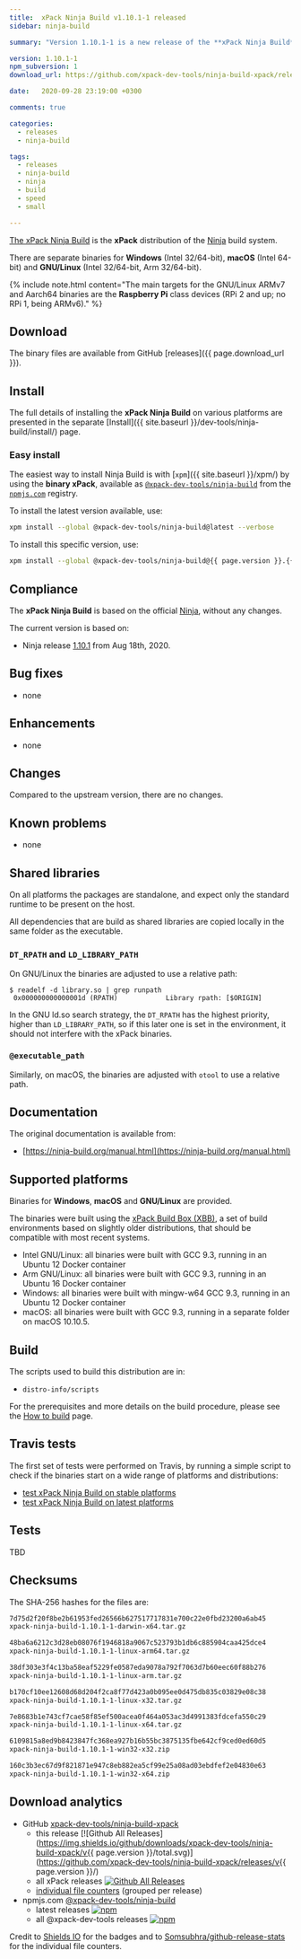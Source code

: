 ```yaml
---
title:  xPack Ninja Build v1.10.1-1 released
sidebar: ninja-build

summary: "Version 1.10.1-1 is a new release of the **xPack Ninja Build** package."

version: 1.10.1-1
npm_subversion: 1
download_url: https://github.com/xpack-dev-tools/ninja-build-xpack/releases/tag/v1.10.1-1/

date:   2020-09-28 23:19:00 +0300

comments: true

categories:
  - releases
  - ninja-build

tags:
  - releases
  - ninja-build
  - ninja
  - build
  - speed
  - small

---
```


[The xPack Ninja Build](https://xpack.github.io/dev-tools/ninja-build/)
is the **xPack** distribution of the
[Ninja](https://ninja-build.org) build system.

There are separate binaries for **Windows** (Intel 32/64-bit),
**macOS** (Intel 64-bit) and **GNU/Linux** (Intel 32/64-bit, Arm 32/64-bit).

{% include note.html content="The main targets for the GNU/Linux
ARMv7 and Aarch64 binaries are the **Raspberry Pi** class devices
(RPi 2 and up; no RPi 1, being ARMv6)." %}

## Download

The binary files are available from GitHub [releases]({{ page.download_url }}).

## Install

The full details of installing the **xPack Ninja Build** on various platforms
are presented in the separate
[Install]({{ site.baseurl }}/dev-tools/ninja-build/install/) page.

### Easy install

The easiest way to install Ninja Build is with
[`xpm`]({{ site.baseurl }}/xpm/)
by using the **binary xPack**, available as
[`@xpack-dev-tools/ninja-build`](https://www.npmjs.com/package/@xpack-dev-tools/ninja-build)
from the [`npmjs.com`](https://www.npmjs.com) registry.

To install the latest version available, use:

```sh
xpm install --global @xpack-dev-tools/ninja-build@latest --verbose
```

To install this specific version, use:

```sh
xpm install --global @xpack-dev-tools/ninja-build@{{ page.version }}.{{ page.npm_subversion }}
```

## Compliance

The **xPack Ninja Build** is based on the official
[Ninja](https://ninja-build.org),
without any changes.

The current version is based on:

- Ninja release
[1.10.1](https://github.com/ninja-build/ninja/releases/tag/v1.10.1)
from Aug 18th, 2020.

## Bug fixes

- none

## Enhancements

- none

## Changes

Compared to the upstream version, there are no changes.

## Known problems

- none

## Shared libraries

On all platforms the packages are standalone, and expect only the standard
runtime to be present on the host.

All dependencies that are build as shared libraries are copied locally in the
same folder as the executable.

### `DT_RPATH` and `LD_LIBRARY_PATH`

On GNU/Linux the binaries are adjusted to use a relative path:

```console
$ readelf -d library.so | grep runpath
 0x000000000000001d (RPATH)            Library rpath: [$ORIGIN]
```

In the GNU ld.so search strategy, the `DT_RPATH` has
the highest priority, higher than `LD_LIBRARY_PATH`, so if this later one
is set in the environment, it should not interfere with the xPack binaries.

### `@executable_path`

Similarly, on macOS, the binaries are adjusted with `otool` to use a
relative path.

## Documentation

The original documentation is available from:

- [https://ninja-build.org/manual.html](https://ninja-build.org/manual.html)

## Supported platforms

Binaries for **Windows**, **macOS** and **GNU/Linux** are provided.

The binaries were built using the
[xPack Build Box (XBB)](https://github.com/xpack/xpack-build-box), a set
of build environments based on slightly older distributions, that should be
compatible with most recent systems.

- Intel GNU/Linux: all binaries were built with GCC 9.3, running in an
  Ubuntu 12 Docker container
- Arm GNU/Linux: all binaries were built with GCC 9.3, running in an
  Ubuntu 16 Docker container
- Windows: all binaries were built with mingw-w64 GCC 9.3, running in an
  Ubuntu 12 Docker container
- macOS: all binaries were built with GCC 9.3, running in a separate
  folder on macOS 10.10.5.

## Build

The scripts used to build this distribution are in:

- `distro-info/scripts`

For the prerequisites and more details on the build procedure, please see the
[How to build](https://github.com/xpack-dev-tools/ninja-build-xpack/blob/xpack/README-BUILD.md) page.

## Travis tests

The first set of tests were performed on Travis, by running
a simple script to check if the binaries start on a wide range of
platforms and distributions:

- [test xPack Ninja Build on stable platforms](https://travis-ci.org/github/xpack-dev-tools/ninja-build-xpack/builds/731081095)
- [test xPack Ninja Build on latest platforms](https://travis-ci.org/github/xpack-dev-tools/ninja-build-xpack/builds/731085775)

## Tests

TBD

## Checksums

The SHA-256 hashes for the files are:

```txt
7d75d2f20f8be2b61953fed26566b627517717831e700c22e0fbd23200a6ab45
xpack-ninja-build-1.10.1-1-darwin-x64.tar.gz

48ba6a6212c3d28eb08076f1946818a9067c523793b1db6c885904caa425dce4
xpack-ninja-build-1.10.1-1-linux-arm64.tar.gz

38df303e3f4c13ba58eaf5229fe0587eda9078a792f7063d7b60eec60f88b276
xpack-ninja-build-1.10.1-1-linux-arm.tar.gz

b170cf10ee12608d68d204f2ca8f77d423a0b095ee0d475db835c03829e08c38
xpack-ninja-build-1.10.1-1-linux-x32.tar.gz

7e8683b1e743cf7cae58f85ef500acea0f464a053ac3d4991383fdcefa550c29
xpack-ninja-build-1.10.1-1-linux-x64.tar.gz

6109815a8ed9b8423847fc368ea927b16b55bc3875135fbe642cf9ced0ed60d5
xpack-ninja-build-1.10.1-1-win32-x32.zip

160c3b3ec67d9f821871e947c8eb882ea5cf99e25a08ad03ebdfef2e04830e63
xpack-ninja-build-1.10.1-1-win32-x64.zip
```

## Download analytics

- GitHub [xpack-dev-tools/ninja-build-xpack](https://github.com/xpack-dev-tools/ninja-build-xpack/)
  - this release [![Github All Releases](https://img.shields.io/github/downloads/xpack-dev-tools/ninja-build-xpack/v{{ page.version }}/total.svg)](https://github.com/xpack-dev-tools/ninja-build-xpack/releases/v{{ page.version }}/)
  - all xPack releases [![Github All Releases](https://img.shields.io/github/downloads/xpack-dev-tools/ninja-build-xpack/total.svg)](https://github.com/xpack-dev-tools/ninja-build-xpack/releases/)
  - [individual file counters](https://somsubhra.github.io/github-release-stats/?username=xpack-dev-tools&repository=ninja-build-xpack) (grouped per release)
- npmjs.com [@xpack-dev-tools/ninja-build](https://www.npmjs.com/package/@xpack-dev-tools/ninja-build)
  - latest releases [![npm](https://img.shields.io/npm/dw/@xpack-dev-tools/ninja-build.svg)](https://www.npmjs.com/package/@xpack-dev-tools/ninja-build/)
  - all @xpack-dev-tools releases [![npm](https://img.shields.io/npm/dt/@xpack-dev-tools/ninja-build.svg)](https://www.npmjs.com/package/@xpack-dev-tools/ninja-build/)

Credit to [Shields IO](https://shields.io) for the badges and to
[Somsubhra/github-release-stats](https://github.com/Somsubhra/github-release-stats)
for the individual file counters.
